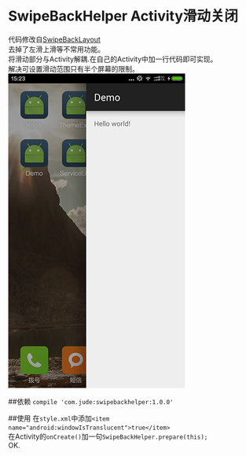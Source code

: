# SwipeBackHelper  Activity滑动关闭
代码修改自[SwipeBackLayout](https://github.com/ikew0ng/SwipeBackLayout)  
去掉了左滑上滑等不常用功能。  
将滑动部分与Activity解耦.在自己的Activity中加一行代码即可实现。  
解决可设置滑动范围只有半个屏幕的限制。   
![swipeback.png](swipeback.png)

##依赖
`compile 'com.jude:swipebackhelper:1.0.0'`

##使用
在`style.xml`中添加`<item name="android:windowIsTranslucent">true</item>`  
在Activity的`onCreate()`加一句`SwipeBackHelper.prepare(this);`  
OK.

